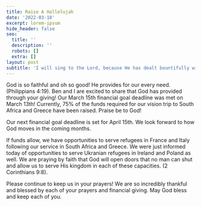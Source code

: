 ```yaml
---
title: Raise A Hallelujah
date: '2022-03-18'
excerpt: lorem-ipsum
hide_header: false
seo:
  title: ''
  description: ''
  robots: []
  extra: []
layout: post
subtitle: 'I will sing to the Lord, because He has dealt bountifully with me. Psalm 13:6'
---
```

God is so faithful and oh so good! He provides for our every need. (Philippians 4:19). Ben and I are excited to share that God has provided through your giving! Our March 15th financial goal deadline was met on March 13th! Currently, 75% of the funds required for our vision trip to South Africa and Greece have been raised. Praise be to God!

Our next financial goal deadline is set for April 15th. We look forward to how God moves in the coming months. 

If funds allow, we have opportunities to serve refugees in France and Italy following our service in South Africa and Greece. We were just informed today of opportunities to serve Ukranian refugees in Ireland and Poland as well. We are praying by faith that God will open doors that no man can shut and allow us to serve His kingdom in each of these capacities. (2 Corinthians 9:8).

Please continue to keep us in your prayers! We are so incredibly thankful and blessed by each of your prayers and financial giving. May God bless and keep each of you. 

